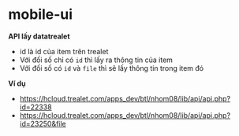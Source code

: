 # mobile-ui

**API lấy datatrealet**
- id là id của item trên trealet
- Với đối số chỉ có `id` thì lấy ra thông tin của item
- Với đối số có `id` và `file` thì sẽ lấy thông tin trong item đó

**Ví dụ**
- https://hcloud.trealet.com/apps_dev/btl/nhom08/lib/api/api.php?id=22338
- https://hcloud.trealet.com/apps_dev/btl/nhom08/lib/api/api.php?id=23250&file


